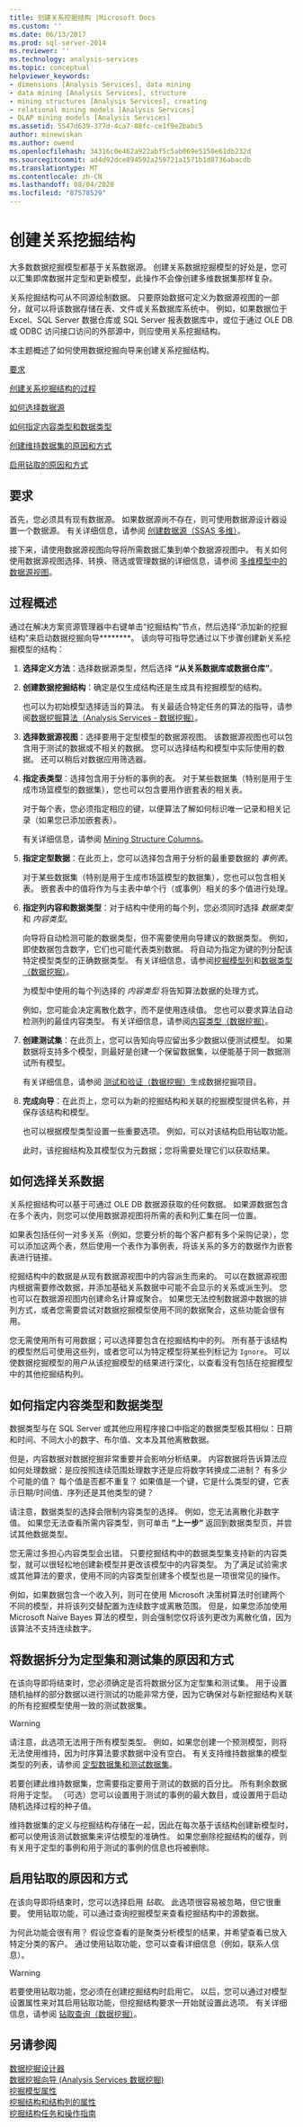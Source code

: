 ```yaml
---
title: 创建关系挖掘结构 |Microsoft Docs
ms.custom: ''
ms.date: 06/13/2017
ms.prod: sql-server-2014
ms.reviewer: ''
ms.technology: analysis-services
ms.topic: conceptual
helpviewer_keywords:
- dimensions [Analysis Services], data mining
- data mining [Analysis Services], structure
- mining structures [Analysis Services], creating
- relational mining models [Analysis Services]
- OLAP mining models [Analysis Services]
ms.assetid: 5547d639-377d-4ca7-88fc-ce1f9e2babc5
author: minewiskan
ms.author: owend
ms.openlocfilehash: 34316c0e462a922abf5c5ab069e5150e61db232d
ms.sourcegitcommit: ad4d92dce894592a259721a1571b1d8736abacdb
ms.translationtype: MT
ms.contentlocale: zh-CN
ms.lasthandoff: 08/04/2020
ms.locfileid: "87578529"
---
```

# <a name="create-a-relational-mining-structure"></a>创建关系挖掘结构
  大多数数据挖掘模型都基于关系数据源。 创建关系数据挖掘模型的好处是，您可以汇集即席数据并定型和更新模型，此操作不会像创建多维数据集那样复杂。  
  
 关系挖掘结构可从不同源绘制数据。 只要原始数据可定义为数据源视图的一部分，就可以将该数据存储在表、文件或关系数据库系统中。 例如，如果数据位于 Excel、SQL Server 数据仓库或 SQL Server 报表数据库中，或位于通过 OLE DB 或 ODBC 访问接口访问的外部源中，则应使用关系挖掘结构。  
  
 本主题概述了如何使用数据挖掘向导来创建关系挖掘结构。  
  
 [要求](#BKMK_Relational_Structure)  
  
 [创建关系挖掘结构的过程](#BKMK_Relational_Structure)  
  
 [如何选择数据源](#BKMK_ChooseRelData)  
  
 [如何指定内容类型和数据类型](#bkmk_ContentDataType)  
  
 [创建维持数据集的原因和方式](#bkmk_Holdout)  
  
 [启用钻取的原因和方式](#BKMK_DrillThru)  
  
## <a name="requirements"></a>要求  
 首先，您必须具有现有数据源。 如果数据源尚不存在，则可使用数据源设计器设置一个数据源。 有关详细信息，请参阅 [创建数据源（SSAS 多维）](../multidimensional-models/create-a-data-source-ssas-multidimensional.md)。  
  
 接下来，请使用数据源视图向导将所需数据汇集到单个数据源视图中。 有关如何使用数据源视图选择、转换、筛选或管理数据的详细信息，请参阅 [多维模型中的数据源视图](../multidimensional-models/data-source-views-in-multidimensional-models.md)。  
  
##  <a name="overview-of-process"></a><a name="BKMK_Relational_Structure"></a> 过程概述  
 通过在解决方案资源管理器中右键单击“挖掘结构”节点，然后选择“添加新的挖掘结构”来启动数据挖掘向导********。 该向导可指导您通过以下步骤创建新关系挖掘模型的结构：  
  
1.  **选择定义方法**：选择数据源类型，然后选择 **“从关系数据库或数据仓库”**。  
  
2.  **创建数据挖掘结构**：确定是仅生成结构还是生成具有挖掘模型的结构。  
  
     也可以为初始模型选择适当的算法。 有关最适合特定任务的算法的指导，请参阅[数据挖掘算法（Analysis Services - 数据挖掘）](data-mining-algorithms-analysis-services-data-mining.md)。  
  
3.  **选择数据源视图**：选择要用于定型模型的数据源视图。 该数据源视图也可以包含用于测试的数据或不相关的数据。 您可以选择结构和模型中实际使用的数据。 还可以稍后对数据应用筛选器。  
  
4.  **指定表类型**：选择包含用于分析的事例的表。 对于某些数据集（特别是用于生成市场篮模型的数据集），您也可以包含要用作嵌套表的相关表。  
  
     对于每个表，您必须指定相应的键，以便算法了解如何标识唯一记录和相关记录（如果您已添加嵌套表）。  
  
     有关详细信息，请参阅 [Mining Structure Columns](mining-structure-columns.md)。  
  
5.  **指定定型数据**：在此页上，您可以选择包含用于分析的最重要数据的 *事例表*。  
  
     对于某些数据集（特别是用于生成市场篮模型的数据集），您也可以包含相关表。 嵌套表中的值将作为与主表中单个行（或事例）相关的多个值进行处理。  
  
6.  **指定列内容和数据类型**：对于结构中使用的每个列，您必须同时选择 *数据类型* 和 *内容类型*。  
  
     向导将自动检测可能的数据类型，但不需要使用向导建议的数据类型。 例如，即使数据包含数字，它们也可能代表类别数据。 将自动为指定为键的列分配该特定模型类型的正确数据类型。 有关详细信息，请参阅[挖掘模型列](mining-model-columns.md)和[数据类型（数据挖掘）](data-types-data-mining.md)。  
  
     为模型中使用的每个列选择的 *内容类型* 将告知算法数据的处理方式。  
  
     例如，您可能会决定离散化数字，而不是使用连续值。 您也可以要求算法自动检测列的最佳内容类型。 有关详细信息，请参阅[内容类型（数据挖掘）](content-types-data-mining.md)。  
  
7.  **创建测试集**：在此页上，您可以告知向导应留出多少数据以便测试模型。 如果数据将支持多个模型，则最好是创建一个保留数据集，以便能基于同一数据测试所有模型。  
  
     有关详细信息，请参阅 [测试和验证（数据挖掘）](testing-and-validation-data-mining.md)生成数据挖掘项目。  
  
8.  **完成向导**：在此页上，您可以为新的挖掘结构和关联的挖掘模型提供名称，并保存该结构和模型。  
  
     也可以根据模型类型设置一些重要选项。 例如，可以对该结构启用钻取功能。  
  
     此时，该挖掘结构及其模型仅为元数据；您将需要处理它们以获取结果。  
  
##  <a name="how-to-choose-relational-data"></a><a name="BKMK_ChooseRelData"></a>如何选择关系数据  
 关系挖掘结构可以基于可通过 OLE DB 数据源获取的任何数据。 如果源数据包含在多个表内，则您可以使用数据源视图将所需的表和列汇集在同一位置。  
  
 如果表包括任何一对多关系（例如，您要分析的每个客户都有多个采购记录），您可以添加这两个表，然后使用一个表作为事例表，将该关系的多方的数据作为嵌套表进行链接。  
  
 挖掘结构中的数据是从现有数据源视图中的内容派生而来的。 可以在数据源视图内根据需要修改数据，并添加基础关系数据中可能不会显示的关系或派生列。 您也可以在数据源视图内创建命名计算或聚合。 如果您无法控制数据源中数据的排列方式，或者您需要尝试对数据挖掘模型使用不同的数据聚合，这些功能会很有用。  
  
 您无需使用所有可用数据；可以选择要包含在挖掘结构中的列。 所有基于该结构的模型然后可使用这些列，或者您可以为特定模型将某些列标记为 `Ignore`。 可以使数据挖掘模型的用户从该挖掘模型的结果进行深化，以查看没有包括在挖掘模型中的其他挖掘结构列。  
  
##  <a name="how-to-specify-content-type-and-data-type"></a><a name="bkmk_ContentDataType"></a>如何指定内容类型和数据类型  
 数据类型与在 SQL Server 或其他应用程序接口中指定的数据类型极其相似：日期和时间、不同大小的数字、布尔值、文本及其他离散数据。  
  
 但是，内容数据对数据挖掘非常重要并会影响分析结果。 内容数据将告诉算法应如何处理数据：是应按照连续范围处理数字还是应将数字转换成二进制？ 有多少个可能的值？ 每个值是否都不重复？ 如果值是一个键，它是什么类型的键，它表示日期/时间值、序列还是其他类型的键？  
  
 请注意，数据类型的选择会限制内容类型的选择。 例如，您无法离散化非数字值。 如果您无法查看所需内容类型，则可单击 **“上一步”** 返回到数据类型页，并尝试其他数据类型。  
  
 您无需过多担心内容类型会出错。 只要挖掘结构中的数据类型集支持新的内容类型，就可以很轻松地创建新模型并更改该模型中的内容类型。 为了满足试验需求或其他算法的要求，使用不同的内容类型创建多个模型也是一项很常见的操作。  
  
 例如，如果数据包含一个收入列，则可在使用 Microsoft 决策树算法时创建两个不同的模型，并将该列交替配置为连续数字或离散范围。 但是，如果您添加使用 Microsoft Naïve Bayes 算法的模型，则会强制您仅将该列更改为离散化值，因为该算法不支持连续数字。  
  
##  <a name="why-and-how-to-split-data-into-training-and-testing-sets"></a><a name="bkmk_Holdout"></a>将数据拆分为定型集和测试集的原因和方式  
 在该向导即将结束时，您必须确定是否将数据分区为定型集和测试集。 用于设置随机抽样的部分数据以进行测试的功能非常方便，因为它确保对与新挖掘结构关联的所有挖掘模型使用一致的测试数据集。  
  
> [!WARNING]  
>  请注意，此选项无法用于所有模型类型。 例如，如果您创建一个预测模型，则将无法使用维持，因为时序算法要求数据中没有空白。 有关支持维持数据集的模型类型的列表，请参阅 [定型数据集和测试数据集](training-and-testing-data-sets.md)。  
  
 若要创建此维持数据集，您需要指定要用于测试的数据的百分比。 所有剩余数据将用于定型。 （可选）您可以设置用于测试的事例的最大数目，或设置用于启动随机选择过程的种子值。  
  
 维持数据集的定义与挖掘结构存储在一起，因此在每次基于该结构创建新模型时，都可以使用该测试数据集来评估模型的准确性。 如果您删除挖掘结构的缓存，则有关用于定型的事例和用于测试的事例的信息也将被删除。  
  
##  <a name="why-and-how-to-enable-drillthrough"></a><a name="BKMK_DrillThru"></a>启用钻取的原因和方式  
 在该向导即将结束时，您可以选择启用 *钻取*。 此选项很容易被忽略，但它很重要。 使用钻取功能，可以通过查询挖掘模型来查看挖掘结构中的源数据。  
  
 为何此功能会很有用？ 假设您查看的是聚类分析模型的结果，并希望查看已放入特定分类的客户。 通过使用钻取功能，您可以查看详细信息（例如，联系人信息）。  
  
> [!WARNING]  
>  若要使用钻取功能，您必须在创建挖掘结构时启用它。 以后，您可以通过对模型设置属性来对其启用钻取功能，但挖掘结构要求一开始就设置此选项。 有关详细信息，请参阅 [钻取查询（数据挖掘）](drillthrough-queries-data-mining.md)。  
  
## <a name="see-also"></a>另请参阅  
 [数据挖掘设计器](data-mining-designer.md)   
 [数据挖掘向导 &#40;Analysis Services 数据挖掘&#41;](data-mining-wizard-analysis-services-data-mining.md)   
 [挖掘模型属性](mining-model-properties.md)   
 [挖掘结构和结构列的属性](properties-for-mining-structure-and-structure-columns.md)   
 [挖掘结构任务和操作指南](mining-structure-tasks-and-how-tos.md)  
  
  
